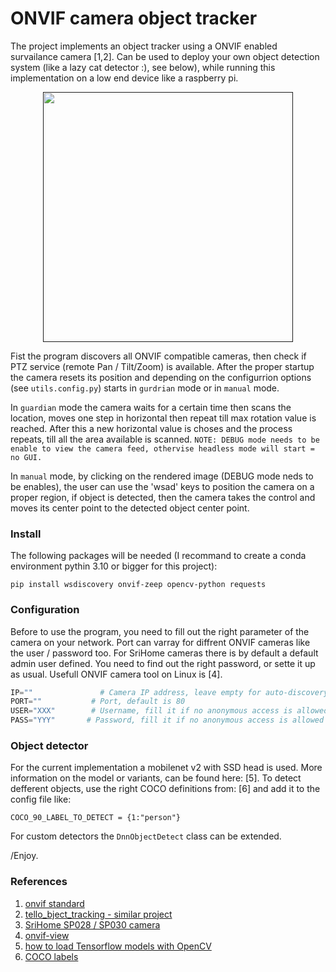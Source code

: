 # ONVIF camera object tracker

The project implements an object tracker using a ONVIF enabled survailance camera [1,2]. Can be used to deploy your own object detection system (like a lazy cat detector :), see below), while running this implementation on a low end device like a raspberry pi.

<p align="center">
  <a name="video" href=""><img src="assets/vid.gif" alt="" width="400"></a>
</p>

Fist the program discovers all ONVIF compatible cameras, then check if PTZ service (remote Pan / Tilt/Zoom) is available.
After the proper startup the camera resets its position and depending on the configurrion options (see ```utils.config.py```) starts in ```gurdrian``` mode or in ```manual``` mode.

In ```guardian``` mode the camera waits for a certain time then scans the location, moves one step in horizontal then repeat till max rotation value is reached. After this a new horizontal value is choses and the process repeats, till all the area available is scanned.
```NOTE: DEBUG mode needs to be enable to view the camera feed, othervise headless mode will start = no GUI.```

In ```manual``` mode, by clicking on the rendered image (DEBUG mode neds to be enables), the user can use the 'wsad' keys to position the camera on a proper region, if object is detected, then the camera takes the control and moves its center point to the detected object center point.

### Install

The following packages will be needed (I recommand to create a conda environment pythin 3.10 or bigger for this project):

```code
pip install wsdiscovery onvif-zeep opencv-python requests

```


### Configuration

Before to use the program, you need to fill out the right parameter of the camera on your network. Port can varray for diffrent ONVIF cameras like the user / password too. For SriHome cameras there is by default a default admin user defined. You need to find out the right password, or sette it up as usual. Usefull ONVIF camera tool on Linux is [4].

```python
IP=""               # Camera IP address, leave empty for auto-discovery
PORT=""           # Port, default is 80
USER="XXX"        # Username, fill it if no anonymous access is allowed
PASS="YYY"       # Password, fill it if no anonymous access is allowed

```

### Object detector

For the current implementation a mobilenet v2 with SSD head is used. More information on the model or variants, can be found here: [5]. To detect defferent objects, use the right COCO definitions from: [6] and add it to the config file like:
```code
COCO_90_LABEL_TO_DETECT = {1:"person"}
```
For custom detectors the ```DnnObjectDetect``` class can be extended.

/Enjoy.


### References
1. [onvif standard](https://www.onvif.org/)
2. [tello_bject_tracking - similar project](https://github.com/fvilmos/tello_object_tracking)
3. [SriHome SP028 / SP030 camera](https://www.sricam.com/product.html#11ee6f34446c4743bdf59eef23a517dd)
4. [onvif-view](https://github.com/mDNSService/onvif-viewer)
5. [how to load Tensorflow models with OpenCV](https://jeanvitor.com/tensorflow-object-detecion-opencv/)
6. [COCO labels](https://gist.github.com/aallan/fbdf008cffd1e08a619ad11a02b74fa8)


